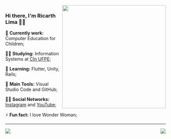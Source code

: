 <img src = ".github/wonderwoman.png" width = "325px" align = "right">

### Hi there, I'm Ricarth Lima 👩‍💻

🔭 **Currently work:** Computer Education for Children;

:man_student: **Studying:** Information Systems at [CIn UFPE](https://portal.cin.ufpe.br/);

🌱 **Learning:** Flutter, Unity, Rails;

:school_satchel: **Main Tools:** Visual Studio Code and GitHub;

:raising_hand_man: **Social Networks:** [Instagram](https://www.instagram.com/ricarthlima/) and [YouTube](https://www.youtube.com/channel/UCzQIC5Emb1scaYgpJKjktaQ);

⚡ **Fun fact:** I love Wonder Woman;

---

<a href="https://github.com/ricarthlima/ricarthlima">
  <img align = "left" src = "https://github-readme-stats.vercel.app/api/top-langs/?username=ricarthlima" />
</a>

<a href="https://github.com/ricarthlima/ricarthlima">
  <img align = "right" src = "https://github-readme-stats.vercel.app/api?username=ricarthlima&show_icons=true" />
</a>

